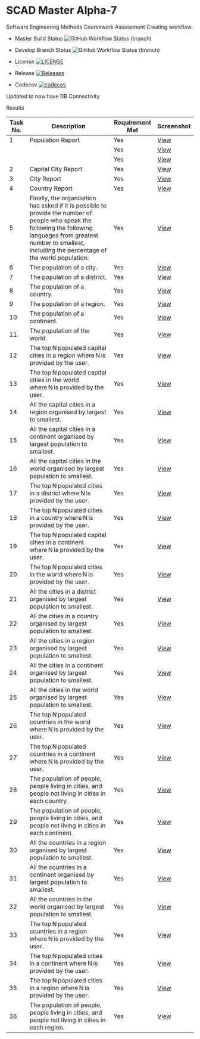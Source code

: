 # SCAD Master Alpha-7



Software Engineering Methods Coursework Assessment
Creating workflow.

* Master Build Status  ![GitHub Workflow Status (branch)](https://img.shields.io/github/actions/workflow/status/carolinemcsherry/SCAD/main.yml?branch=master)

* Develop Branch Status ![GitHub Workflow Status (branch)](https://img.shields.io/github/actions/workflow/status/carolinemcsherry/SCAD/main.yml?branch=develop)

* License [![LICENSE](https://img.shields.io/github/license/carolinemcsherry/SCAD.svg?style=flat-square)](https://github.com/carolinemcsherry/SCAD/blob/master/LICENSE)

* Release [![Releases](https://img.shields.io/github/release/carolinemcsherry/SCAD/all.svg?style=flat-square)](https://github.com/<username>/<repository>/releases)

* Codecov [![codecov](https://codecov.io/gh/carolinemcsherry/SCAD/graph/badge.svg?token=U106UJCD26)](https://codecov.io/gh/carolinemcsherry/SCAD)

Updated to now have DB Connectivity


Results

| Task No. | Description                                                                                     | Requirement Met | Screenshot           |
|----------|-------------------------------------------------------------------------------------------------|-----------------|----------------------|
| 1        | Population Report                  | Yes             | [View](https://github.com/carolinemcsherry/SCAD/blob/master/images/1a.png) |
|          |                                                                                                 | Yes             | [View](https://github.com/carolinemcsherry/SCAD/blob/master/images/1b.png) |
|          |                                                                                                 | Yes             | [View](https://github.com/carolinemcsherry/SCAD/blob/master/images/1c.png) |
| 2        | Capital City Report                                                                             | Yes             | [View](https://github.com/carolinemcsherry/SCAD/blob/master/images/2.png) |
| 3        | City Report                                                                                     | Yes             | [View](https://github.com/carolinemcsherry/SCAD/blob/master/images/3.png) |
| 4        | Country Report                                                                                  | Yes             | [View](https://github.com/carolinemcsherry/SCAD/blob/master/images/4.png) |
| 5        | Finally, the organisation has asked if it is possible to provide the number of people who speak the following the following languages from greatest number to smallest, including the percentage of the world population: | Yes             | [View](https://github.com/carolinemcsherry/SCAD/blob/master/images/5.png) |
| 6        | The population of a city.                                                                      | Yes             | [View](https://github.com/carolinemcsherry/SCAD/blob/master/images/6.png) |
| 7        | The population of a district.                                                                  | Yes             | [View](https://github.com/carolinemcsherry/SCAD/blob/master/images/7.png) |
| 8        | The population of a country.                                                                   | Yes             | [View](https://github.com/carolinemcsherry/SCAD/blob/master/images/8.png) |
| 9        | The population of a region.                                                                    | Yes             | [View](https://github.com/carolinemcsherry/SCAD/blob/master/images/9.png) |
| 10       | The population of a continent.                                                                 | Yes             | [View](https://github.com/carolinemcsherry/SCAD/blob/master/images/10.png) |
| 11       | The population of the world.                                                                   | Yes             | [View](https://github.com/carolinemcsherry/SCAD/blob/master/images/11.png) |
| 12       | The top N populated capital cities in a region where N is provided by the user.                 | Yes             | [View](https://github.com/carolinemcsherry/SCAD/blob/master/images/12.png) |
| 13       | The top N populated capital cities in the world where N is provided by the user.                | Yes             | [View](https://github.com/carolinemcsherry/SCAD/blob/master/images/13.png) |
| 14       | All the capital cities in a region organised by largest to smallest.                             | Yes             | [View](https://github.com/carolinemcsherry/SCAD/blob/master/images/14.png) |
| 15       | All the capital cities in a continent organised by largest population to smallest.               | Yes             | [View](https://github.com/carolinemcsherry/SCAD/blob/master/images/15.png) |
| 16       | All the capital cities in the world organised by largest population to smallest.                 | Yes             | [View](https://github.com/carolinemcsherry/SCAD/blob/master/images/16.png) |
| 17       | The top N populated cities in a district where N is provided by the user.                       | Yes             | [View](https://github.com/carolinemcsherry/SCAD/blob/master/images/17.png) |
| 18       | The top N populated cities in a country where N is provided by the user.                        | Yes             | [View](https://github.com/carolinemcsherry/SCAD/blob/master/images/18.png) |
| 19       | The top N populated capital cities in a continent where N is provided by the user.              | Yes             | [View](https://github.com/carolinemcsherry/SCAD/blob/master/images/19.png) |
| 20       | The top N populated cities in the world where N is provided by the user.                        | Yes             | [View](https://github.com/carolinemcsherry/SCAD/blob/master/images/20.png) |
| 21       | All the cities in a district organised by largest population to smallest.                         | Yes             | [View](https://github.com/carolinemcsherry/SCAD/blob/master/images/21.png) |
| 22       | All the cities in a country organised by largest population to smallest.                          | Yes             | [View](https://github.com/carolinemcsherry/SCAD/blob/master/images/22.png) |
| 23       | All the cities in a region organised by largest population to smallest.                           | Yes             | [View](https://github.com/carolinemcsherry/SCAD/blob/master/images/23.png) |
| 24       | All the cities in a continent organised by largest population to smallest.                        | Yes             | [View](https://github.com/carolinemcsherry/SCAD/blob/master/images/24.png) |
| 25       | All the cities in the world organised by largest population to smallest.                          | Yes             | [View](https://github.com/carolinemcsherry/SCAD/blob/master/images/25.png) |
| 26       | The top N populated countries in the world where N is provided by the user.                      | Yes             | [View](https://github.com/carolinemcsherry/SCAD/blob/master/images/26.png) |
| 27       | The top N populated countries in a continent where N is provided by the user.                   | Yes             | [View](https://github.com/carolinemcsherry/SCAD/blob/master/images/27.png) |
| 28       | The population of people, people living in cities, and people not living in cities in each country. | Yes             | [View](https://github.com/carolinemcsherry/SCAD/blob/master/images/28.png) |
| 29       | The population of people, people living in cities, and people not living in cities in each continent. | Yes             | [View](https://github.com/carolinemcsherry/SCAD/blob/master/images/29.png) |
| 30       | All the countries in a region organised by largest population to smallest.                        | Yes             | [View](https://github.com/carolinemcsherry/SCAD/blob/master/images/30.png) |
| 31       | All the countries in a continent organised by largest population to smallest.                     | Yes             | [View](https://github.com/carolinemcsherry/SCAD/blob/master/images/31.png) |
| 32       | All the countries in the world organised by largest population to smallest.                        | Yes             | [View](https://github.com/carolinemcsherry/SCAD/blob/master/images/32.png) |
| 33       | The top N populated countries in a region where N is provided by the user.                       | Yes             | [View](https://github.com/carolinemcsherry/SCAD/blob/master/images/33.png) |
| 34       | The top N populated cities in a continent where N is provided by the user.                       | Yes             | [View](https://github.com/carolinemcsherry/SCAD/blob/master/images/34.png) |
| 35       | The top N populated cities in a region where N is provided by the user.                          | Yes             | [View](https://github.com/carolinemcsherry/SCAD/blob/master/images/35.png) |
| 36       | The population of people, people living in cities, and people not living in cities in each region. | Yes             | [View](https://github.com/carolinemcsherry/SCAD/blob/master/images/36.png) |
